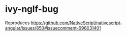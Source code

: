 # ivy-ngIf-bug

Reproduces https://github.com/NativeScript/nativescript-angular/issues/850#issuecomment-696031401
